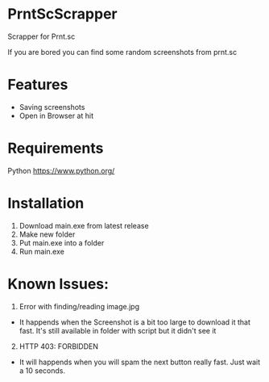 # PrntScScrapper
Scrapper for Prnt.sc 

If you are bored you can find some random screenshots from prnt.sc

# Features
- Saving screenshots
- Open in Browser at hit

# Requirements
Python https://www.python.org/

# Installation
1. Download main.exe from latest release
2. Make new folder
3. Put main.exe into a folder
4. Run main.exe



# Known Issues:
1. Error with finding/reading image.jpg
- It happends when the Screenshot is a bit too large to download it that fast. It's still available in folder with script but it didn't see it
2. HTTP 403: FORBIDDEN
- It will happends when you will spam the next button really fast. Just wait a 10 seconds.
